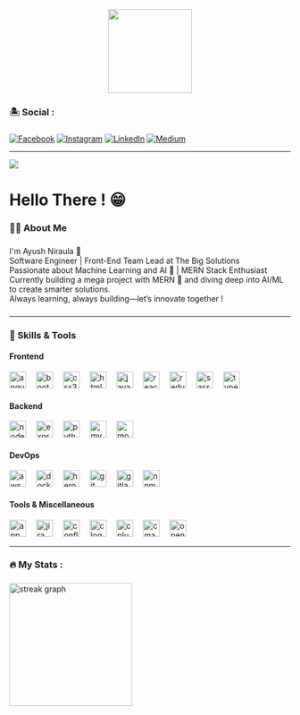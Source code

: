 <div align="center">
<!--   <img height="150" src="https://user-images.githubusercontent.com/74038190/212284100-561aa473-3905-4a80-b561-0d28506553ee.gif"  /> -->
  <img height="150" src="https://user-images.githubusercontent.com/74038190/213911110-aedbef38-a29f-4b6b-a65c-11608b4f75a5.gif"  />
</div>

###


###
<h3 align="left">🏝️ Social :</h3>

###
[![Facebook](https://img.shields.io/badge/Facebook-%231877F2.svg?logo=Facebook&logoColor=white)](https://facebook.com/https://www.facebook.com/ayush.niraula.88/) [![Instagram](https://img.shields.io/badge/Instagram-%23E4405F.svg?logo=Instagram&logoColor=white)](https://instagram.com/https://www.instagram.com/the.ayush.niraula/) [![LinkedIn](https://img.shields.io/badge/LinkedIn-%230077B5.svg?logo=linkedin&logoColor=white)](https://linkedin.com/in/https://www.linkedin.com/in/ayush-niraula-b70876198/) [![Medium](https://img.shields.io/badge/Medium-12100E?logo=medium&logoColor=white)](https://medium.com/@https://medium.com/@ayushniraula22) 




---
[![](https://visitcount.itsvg.in/api?id=AyushNiraula&icon=0&color=0)](https://visitcount.itsvg.in)


###
<h1 align="left">Hello There ! 😁</h1>

<h3 align="left">👩‍💻  About Me</h3>

###

<p align="left">I'm Ayush Niraula 👋<br>Software Engineer | Front-End Team Lead at The Big Solutions<br>Passionate about Machine Learning and AI 🤖 | MERN Stack Enthusiast<br>Currently building a mega project with MERN 🚀 and diving deep into AI/ML to create smarter solutions.<br>Always learning, always building—let’s innovate together !</p>

###
<hr>


###

<h3>🚀 Skills & Tools</h3>

<div align="left">

  <!-- Frontend -->
  <h4>Frontend</h4>
  <img src="https://cdn.jsdelivr.net/gh/devicons/devicon/icons/angularjs/angularjs-original.svg" height="30" alt="angularjs logo" />
  <img width="10" />
  <img src="https://cdn.jsdelivr.net/gh/devicons/devicon/icons/bootstrap/bootstrap-original.svg" height="30" alt="bootstrap logo" />
  <img width="10" />
  <img src="https://cdn.jsdelivr.net/gh/devicons/devicon/icons/css3/css3-original.svg" height="30" alt="css3 logo" />
  <img width="10" />
  <img src="https://cdn.jsdelivr.net/gh/devicons/devicon/icons/html5/html5-original.svg" height="30" alt="html5 logo" />
  <img width="10" />
  <img src="https://cdn.jsdelivr.net/gh/devicons/devicon/icons/javascript/javascript-original.svg" height="30" alt="javascript logo" />
  <img width="10" />
  <img src="https://cdn.jsdelivr.net/gh/devicons/devicon/icons/react/react-original.svg" height="30" alt="react logo" />
  <img width="10" />
  <img src="https://cdn.jsdelivr.net/gh/devicons/devicon/icons/redux/redux-original.svg" height="30" alt="redux logo" />
  <img width="10" />
  <img src="https://cdn.jsdelivr.net/gh/devicons/devicon/icons/sass/sass-original.svg" height="30" alt="sass logo" />
  <img width="10" />
  <img src="https://cdn.jsdelivr.net/gh/devicons/devicon/icons/typescript/typescript-original.svg" height="30" alt="typescript logo" />

  <br>
  
  <!-- Backend -->
  <h4>Backend</h4>
  <img src="https://cdn.jsdelivr.net/gh/devicons/devicon/icons/nodejs/nodejs-original.svg" height="30" alt="nodejs logo" />
  <img width="10" />
  <img src="https://cdn.jsdelivr.net/gh/devicons/devicon/icons/express/express-original.svg" height="30" alt="express logo" />
  <img width="10" />
  <img src="https://cdn.jsdelivr.net/gh/devicons/devicon/icons/python/python-original.svg" height="30" alt="python logo" />
  <img width="10" />
  <img src="https://cdn.jsdelivr.net/gh/devicons/devicon/icons/mysql/mysql-original.svg" height="30" alt="mysql logo" />
  <img width="10" />
  <img src="https://cdn.jsdelivr.net/gh/devicons/devicon/icons/mongodb/mongodb-original.svg" height="30" alt="mongodb logo" />

  <br>

  <!-- DevOps -->
  <h4>DevOps</h4>
  <img src="https://cdn.jsdelivr.net/gh/devicons/devicon/icons/amazonwebservices/amazonwebservices-line-wordmark.svg" height="30" alt="aws logo" />
  <img width="10" />
  <img src="https://cdn.jsdelivr.net/gh/devicons/devicon/icons/docker/docker-original.svg" height="30" alt="docker logo" />
  <img width="10" />
  <img src="https://cdn.jsdelivr.net/gh/devicons/devicon/icons/heroku/heroku-original.svg" height="30" alt="heroku logo" />
  <img width="10" />
  <img src="https://cdn.jsdelivr.net/gh/devicons/devicon/icons/git/git-original.svg" height="30" alt="git logo" />
  <img width="10" />
  <img src="https://cdn.jsdelivr.net/gh/devicons/devicon/icons/gitlab/gitlab-original.svg" height="30" alt="gitlab logo" />
  <img width="10" />
  <img src="https://cdn.jsdelivr.net/gh/devicons/devicon/icons/npm/npm-original-wordmark.svg" height="30" alt="npm logo" />

  <br>

  <!-- Tools & Miscellaneous -->
  <h4>Tools & Miscellaneous</h4>
  <img src="https://cdn.jsdelivr.net/gh/devicons/devicon/icons/appwrite/appwrite-original.svg" height="30" alt="appwrite logo" />
  <img width="10" />
  <img src="https://cdn.jsdelivr.net/gh/devicons/devicon/icons/jira/jira-original.svg" height="30" alt="jira logo" />
  <img width="10" />
  <img src="https://cdn.jsdelivr.net/gh/devicons/devicon/icons/confluence/confluence-original.svg" height="30" alt="confluence logo" />
  <img width="10" />
  <img src="https://cdn.jsdelivr.net/gh/devicons/devicon/icons/c/c-original.svg" height="30" alt="c logo" />
  <img width="10" />
  <img src="https://cdn.jsdelivr.net/gh/devicons/devicon/icons/cplusplus/cplusplus-original.svg" height="30" alt="cplusplus logo" />
  <img width="10" />
  <img src="https://cdn.jsdelivr.net/gh/devicons/devicon/icons/cmake/cmake-original.svg" height="30" alt="cmake logo" />
  <img width="10" />
  <img src="https://cdn.jsdelivr.net/gh/devicons/devicon/icons/opencv/opencv-original.svg" height="30" alt="opencv logo" />

</div>

<hr>


###

<h3 align="left">🔥   My Stats :</h3>

###

<div align="left">
  <img src="https://streak-stats.demolab.com?user=AyushNiraula&locale=en&mode=daily&theme=dark&hide_border=false&border_radius=5&order=3" height="220" alt="streak graph"  />
</div>

###
